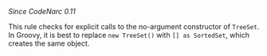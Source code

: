 *Since CodeNarc 0.11*

This rule checks for explicit calls to the no-argument constructor of
`TreeSet`. In Groovy, it is best to replace `new TreeSet()` with `[] as
SortedSet`, which creates the same object.

